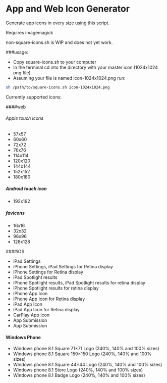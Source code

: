 # App and Web Icon Generator


Generate app icons in every size using this script.

Requires imagemagick


non-square-icons.sh is WIP and does not yet work.


###usage:

- Copy square-icons.sh to your computer
- In the terminal cd into the directory with your master icon (1024x1024 png file) 
- Assuming your file is named icon-1024x1024.png run:
```bash
sh /path/to/square-icons.sh icon-1024x1024.png
```

Currently supported icons:

####web
###### Apple touch icons
- 57x57
- 60x60
- 72x72
- 76x76
- 114x114 
- 120x120 
- 144x144 
- 152x152 
- 180x180 

##### Android touch icon
- 192x192  


##### favicons
- 16x16
- 32x32
- 96x96
- 128x128


####iOS
- iPad Settings
- iPhone Settings, iPad Settings for Retina display
- iPhone Settings for Retina display
- iPad Spotlight results
- iPhone Spotlight results, iPad Spotlight results for retina display
- iPhone Spotlight results for retina display
- iPhone App Icon
- iPhone App Icon for Retina display
- iPad App Icon
- iPad App Icon for Retina display
- CarPlay App Icon
- App Submission
- App Submission


#### Windows Phone
- Windows phone 8.1 Square 71×71 Logo (240%, 140% and 100% sizes)
- Windows phone 8.1 Square 150×150 Logo (240%, 140% and 100% sizes)
- Windows phone 8.1 Square 44×44 Logo (240%, 140% and 100% sizes)
- Windows phone 8.1 Store Logo (240%, 140% and 100% sizes)
- Windows phone 8.1 Badge Logo (240%, 140% and 100% sizes)
